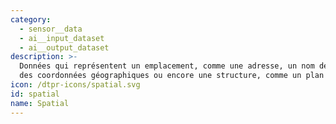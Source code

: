 ```yaml
---
category:
  - sensor__data
  - ai__input_dataset
  - ai__output_dataset
description: >-
  Données qui représentent un emplacement, comme une adresse, un nom de lieu ou
  des coordonnées géographiques ou encore une structure, comme un plan d'étage.
icon: /dtpr-icons/spatial.svg
id: spatial
name: Spatial
---
```


